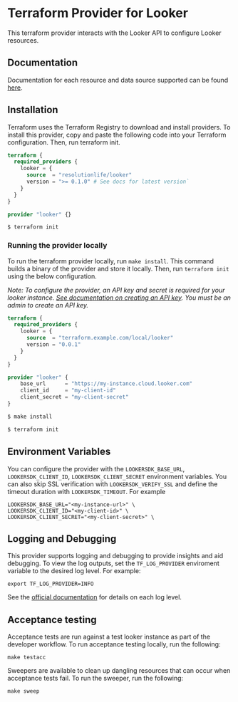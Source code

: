 # Terraform Provider for Looker

This terraform provider interacts with the Looker API to configure Looker resources.

## Documentation 

Documentation for each resource and data source supported can be found [here](https://registry.terraform.io/providers/resolutionlife/looker/latest/docs).

## Installation

Terraform uses the Terraform Registry to download and install providers. To install this provider, copy and paste the following code into your Terraform configuration. Then, run terraform init.

```terraform
terraform {
  required_providers {
    looker = {
      source  = "resolutionlife/looker"
      version = ">= 0.1.0" # See docs for latest version`
    }
  }
}

provider "looker" {}

```

```sh
$ terraform init
```
### Running the provider locally

To run the terraform provider locally, run `make install`. This command builds a binary of the provider and store it locally. Then, run `terraform init` using the below configuration.

_Note: To configure the provider, an API key and secret is required for your looker instance. [See documentation on creating an API key](https://cloud.google.com/looker/docs/admin-panel-users-users#edit_api3_keys). You must be an admin to create an API key._

```terraform
terraform {
  required_providers {
    looker = {
      source  = "terraform.example.com/local/looker"
      version = "0.0.1"
    }
  }
}

provider "looker" {
    base_url      = "https://my-instance.cloud.looker.com"
    client_id     = "my-client-id"
    client_secret = "my-client-secret"
}
```

```sh
$ make install
```
```sh
$ terraform init
```
## Environment Variables

You can configure the provider with the `LOOKERSDK_BASE_URL`,
`LOOKERSDK_CLIENT_ID`, `LOOKERSDK_CLIENT_SECRET` environment variables. You can
also skip SSL verification with `LOOKERSDK_VERIFY_SSL` and define the timeout
duration with `LOOKERSDK_TIMEOUT`.  For example 

```shell
LOOKERSDK_BASE_URL="<my-instance-url>" \
LOOKERSDK_CLIENT_ID="<my-client-id>" \
LOOKERSDK_CLIENT_SECRET="<my-client-secret>" \
```
## Logging and Debugging 

This provider supports logging and debugging to provide insights and aid debugging. To view the log outputs, set the `TF_LOG_PROVIDER` enviroment variable to the desired log level. For example: 

```
export TF_LOG_PROVIDER=INFO
```

See the [official documentation](https://www.terraform.io/plugin/log/managing#log-levels) for details on each log level.

## Acceptance testing 

Acceptance tests are run against a test looker instance as part of the developer workflow. To run acceptance testing locally, run the following:
 ```
 make testacc
```
Sweepers are available to clean up dangling resources that can occur when acceptance tests fail. To run the sweeper, run the following:

```
make sweep
```
